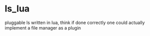 ls_lua
======

pluggable ls written in lua, think if done correctly one could actually implement a file manager as a plugin